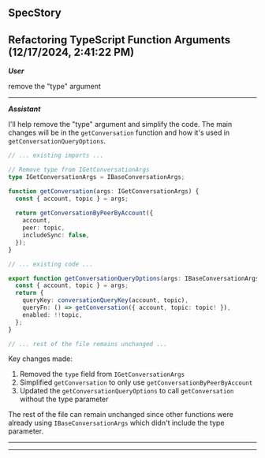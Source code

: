 ## SpecStory

## Refactoring TypeScript Function Arguments (12/17/2024, 2:41:22 PM)

_**User**_

remove the "type" argument

---

_**Assistant**_

I'll help remove the "type" argument and simplify the code. The main changes will be in the `getConversation` function and how it's used in `getConversationQueryOptions`.

```typescript:queries/useConversationQuery.ts
// ... existing imports ...

// Remove type from IGetConversationArgs
type IGetConversationArgs = IBaseConversationArgs;

function getConversation(args: IGetConversationArgs) {
  const { account, topic } = args;
  
  return getConversationByPeerByAccount({
    account,
    peer: topic,
    includeSync: false,
  });
}

// ... existing code ...

export function getConversationQueryOptions(args: IBaseConversationArgs) {
  const { account, topic } = args;
  return {
    queryKey: conversationQueryKey(account, topic),
    queryFn: () => getConversation({ account, topic: topic! }),
    enabled: !!topic,
  };
}

// ... rest of the file remains unchanged ...
```

Key changes made:
1. Removed the `type` field from `IGetConversationArgs`
2. Simplified `getConversation` to only use `getConversationByPeerByAccount`
3. Updated the `getConversationQueryOptions` to call `getConversation` without the type parameter

The rest of the file can remain unchanged since other functions were already using `IBaseConversationArgs` which didn't include the type parameter.

---



---

